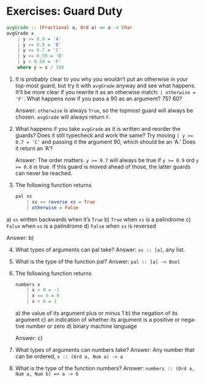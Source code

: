# Exercises: Guard Duty

```haskell
avgGrade :: (Fractional a, Ord a) => a -> Char
avgGrade x
    | y >= 0.9 = 'A'
    | y >= 0.8 = 'B'
    | y >= 0.7 = 'C'
    | y >= 0.59 = 'D'
    | y < 0.59 = 'F'
    where y = x / 100
```

1. It is probably clear to you why you wouldn’t put an otherwise in your top-most guard, but try it with `avgGrade` anyway and see what happens. It’ll be more clear if you rewrite it as an otherwise match: `| otherwise = 'F'`. What happens now if you pass a 90 as an argument? 75? 60?

    Answer: `otherwise` is always `True`, so the topmost guard will always be chosen. `avgGrade` will always return `F`.

2. What happens if you take `avgGrade` as it is written and reorder the guards? Does it still typecheck and work the same? Try moving `| y >= 0.7 = 'C'` and passing it the argument 90, which should be an ‘A.’ Does it return an ‘A’?

    Answer: The order matters. `y >= 0.7` will always be true if `y >= 0.9` ord `y >= 0.8` is true. If this guard is moved ahead of those, the latter guards can never be reached.

3. The following function returns

    ```haskell
    pal xs
        | xs == reverse xs = True
        | otherwise = False
    ```

a) `xs` written backwards when it’s `True`
b) `True` when `xs` is a palindrome
c) `False` when `xs` is a palindrome
d) `False` when `xs` is reversed

Answer: b)

4. What types of arguments can pal take?
    Answer: `xs :: [a]`, any list.

5. What is the type of the function pal?
    Answer: `pal :: [a] -> Bool`

6. The following function returns

    ```haskell
    numbers x
        | x < 0 = -1
        | x == 0 = 0
        | x > 0 = 1
    ```

    a) the value of its argument plus or minus 1
    b) the negation of its argument
    c) an indication of whether its argument is a positive or nega-
    tive number or zero
    d) binary machine language

    Answer: c)

7. What types of arguments can numbers take?
    Answer: Any number that can be ordered, `x :: (Ord a, Num a) -> a`

8. What is the type of the function numbers?
    Answer: `numbers :: (Ord a, Num a, Num b) => a -> b`